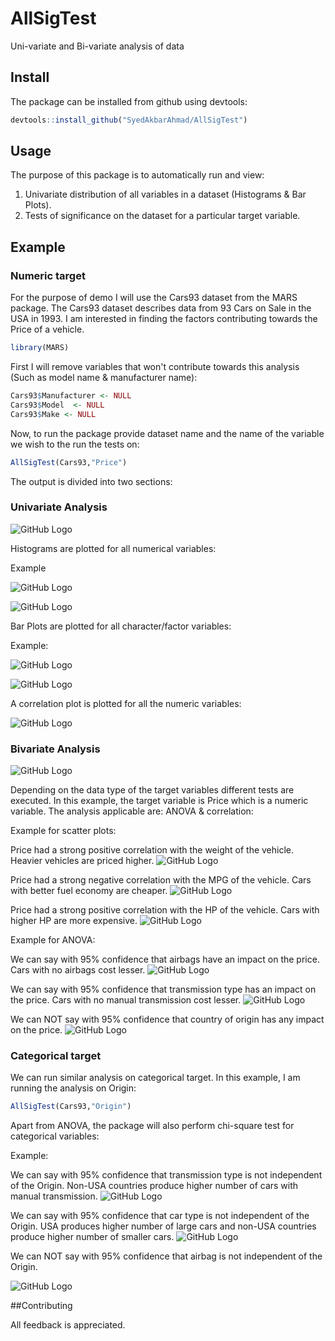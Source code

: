 # AllSigTest
Uni-variate and Bi-variate analysis of data 


## Install

The package can be installed from github using devtools:

```R
devtools::install_github("SyedAkbarAhmad/AllSigTest")
```
## Usage

The purpose of this package is to automatically run and view:

1. Univariate distribution of all variables in a dataset (Histograms & Bar Plots).
2. Tests of significance on the dataset for a particular target variable.


## Example

### Numeric target

For the purpose of demo I will use the Cars93 dataset from the MARS package. The Cars93 dataset describes data from 93 Cars on Sale in the USA in 1993. I am interested in finding the factors contributing towards the Price of a vehicle.

```R
library(MARS)
```
First I will remove variables that won't contribute towards this analysis (Such as model name & manufacturer name):

``` R
Cars93$Manufacturer <- NULL
Cars93$Model  <- NULL
Cars93$Make <- NULL
```

Now, to run the package provide dataset name and the name of the variable we wish to the run the tests on:

```R
AllSigTest(Cars93,"Price")
```

The output is divided into two sections:

### Univariate Analysis

![GitHub Logo](/images/UniIntro.png)

Histograms are plotted for all numerical variables:

Example

![GitHub Logo](/images/Mpg_Hist.png)

![GitHub Logo](/images/HIst_HP.png)

Bar Plots are plotted for all character/factor variables:

Example:

![GitHub Logo](/images/Bar_Cyl.png)

![GitHub Logo](/images/Bar_Type.png)

A correlation plot is plotted for all the numeric variables:

![GitHub Logo](/images/Cor_plot.png)

### Bivariate Analysis

![GitHub Logo](/images/BI_Intro.png)

Depending on the data type of the target variables different tests are executed. In this example, the target variable is Price which is a numeric variable. The analysis applicable are: ANOVA & correlation:

Example for scatter plots:

Price had a strong positive correlation with the weight of the vehicle. Heavier vehicles are priced higher.
![GitHub Logo](/images/Cor_Wt.png)

Price had a strong negative correlation with the MPG of the vehicle. Cars with better fuel economy are cheaper.
![GitHub Logo](/images/Cor_Mpg.png)

Price had a strong positive correlation with the HP of the vehicle. Cars with higher HP are more expensive.
![GitHub Logo](/images/Cor_HP.png)

Example for ANOVA:

We can say with 95% confidence that airbags have an impact on the price. Cars with no airbags cost lesser. 
![GitHub Logo](/images/ANova_Airbag.png)

We can say with 95% confidence that transmission type has an impact on the price. Cars with no manual transmission cost lesser. 
![GitHub Logo](/images/Anova_Manrans.png)

We can NOT say with 95% confidence that country of origin has any impact on the price. 
![GitHub Logo](/images/ANova_Origin.png)


### Categorical target

We can run similar analysis on categorical target. In this example, I am running the analysis on Origin:

```R
AllSigTest(Cars93,"Origin")
```

Apart from ANOVA, the package will also perform chi-square test for categorical variables:

Example:

We can say with 95% confidence that transmission type is not independent of the Origin. Non-USA countries produce higher number of cars with manual transmission. 
![GitHub Logo](/images/Chi-sq_ManTrans.png)

We can say with 95% confidence that car type is not independent of the Origin. USA produces higher number of large cars and non-USA countries produce higher number of smaller cars. 
![GitHub Logo](/images/Chi-sq_Type.png)

We can NOT say with 95% confidence that airbag is not independent of the Origin. 

![GitHub Logo](/images/CHi-sq_Airba.png)


##Contributing

All feedback is appreciated.
